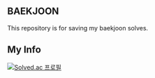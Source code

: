## BAEKJOON

This repository is for saving my baekjoon solves.  


## My Info
[![Solved.ac
프로필](http://mazassumnida.wtf/api/v2/generate_badge?boj=chhan2759)](https://solved.ac/{chhan2759})
